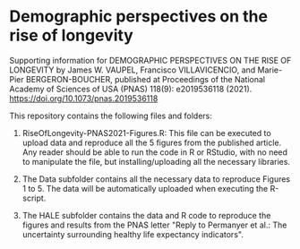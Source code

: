 # Demographic perspectives on the rise of longevity

Supporting information for
DEMOGRAPHIC PERSPECTIVES ON THE RISE OF LONGEVITY
by
James W. VAUPEL, Francisco VILLAVICENCIO, and Marie-Pier BERGERON-BOUCHER,
published at
Proceedings of the National Academy of Sciences of USA (PNAS) 118(9): e2019536118 (2021). https://doi.org/10.1073/pnas.2019536118

This repository contains the following files and folders:

1) RiseOfLongevity-PNAS2021-Figures.R: This file can be executed to upload data and reproduce all the 5 figures from the published article. Any reader should be able to run the code in R or RStudio, with no need to manipulate the file, but installing/uploading all the necessary libraries.

2) The Data subfolder contains all the necessary data to reproduce Figures 1 to 5. The data will be automatically uploaded when executing the R-script.

3) The HALE subfolder contains the data and R code to reproduce the figures and results from the PNAS letter "Reply to Permanyer et al.: The uncertainty surrounding healthy life expectancy indicators".
